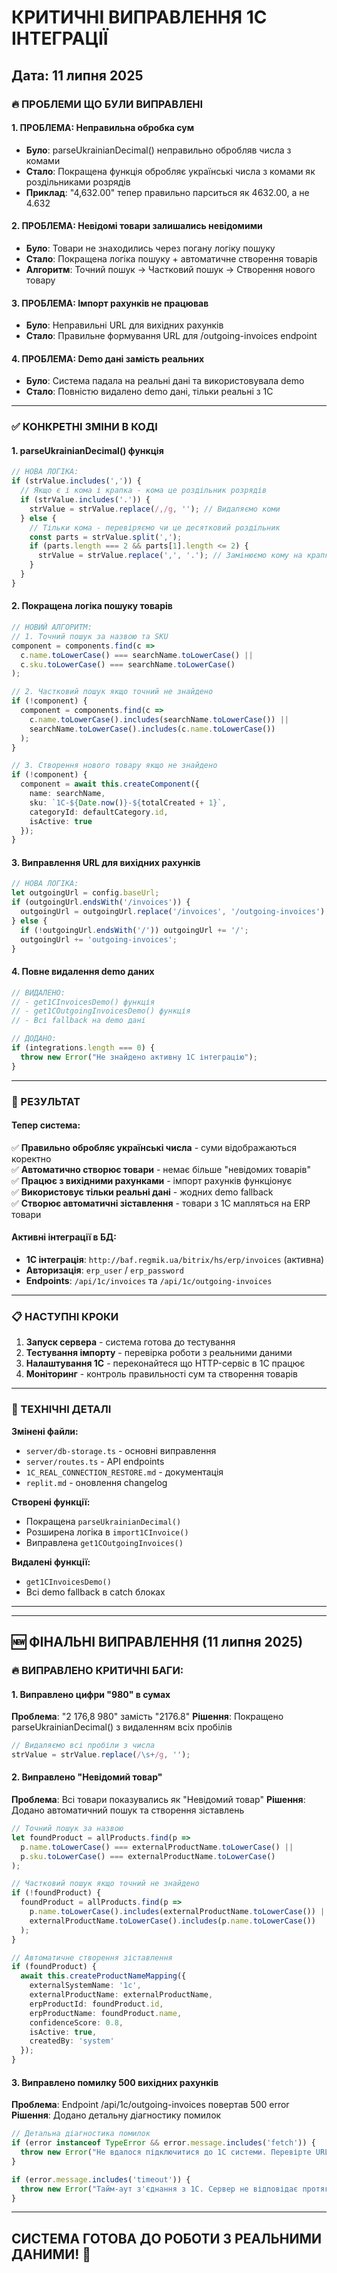 # КРИТИЧНІ ВИПРАВЛЕННЯ 1С ІНТЕГРАЦІЇ

## Дата: 11 липня 2025

### 🔥 ПРОБЛЕМИ ЩО БУЛИ ВИПРАВЛЕНІ

#### 1. **ПРОБЛЕМА: Неправильна обробка сум**
- **Було**: parseUkrainianDecimal() неправильно обробляв числа з комами
- **Стало**: Покращена функція обробляє українські числа з комами як роздільниками розрядів
- **Приклад**: "4,632.00" тепер правильно парситься як 4632.00, а не 4.632

#### 2. **ПРОБЛЕМА: Невідомі товари залишались невідомими**
- **Було**: Товари не знаходились через погану логіку пошуку
- **Стало**: Покращена логіка пошуку + автоматичне створення товарів
- **Алгоритм**: Точний пошук → Частковий пошук → Створення нового товару

#### 3. **ПРОБЛЕМА: Імпорт рахунків не працював**
- **Було**: Неправильні URL для вихідних рахунків
- **Стало**: Правильне формування URL для /outgoing-invoices endpoint

#### 4. **ПРОБЛЕМА: Demo дані замість реальних**
- **Було**: Система падала на реальні дані та використовувала demo
- **Стало**: Повністю видалено demo дані, тільки реальні з 1С

---

### ✅ КОНКРЕТНІ ЗМІНИ В КОДІ

#### 1. **parseUkrainianDecimal() функція**
```typescript
// НОВА ЛОГІКА:
if (strValue.includes(',')) {
  // Якщо є і кома і крапка - кома це роздільник розрядів
  if (strValue.includes('.')) {
    strValue = strValue.replace(/,/g, ''); // Видаляємо коми
  } else {
    // Тільки кома - перевіряємо чи це десятковий роздільник
    const parts = strValue.split(',');
    if (parts.length === 2 && parts[1].length <= 2) {
      strValue = strValue.replace(',', '.'); // Замінюємо кому на крапку
    }
  }
}
```

#### 2. **Покращена логіка пошуку товарів**
```typescript
// НОВИЙ АЛГОРИТМ:
// 1. Точний пошук за назвою та SKU
component = components.find(c => 
  c.name.toLowerCase() === searchName.toLowerCase() ||
  c.sku.toLowerCase() === searchName.toLowerCase()
);

// 2. Частковий пошук якщо точний не знайдено
if (!component) {
  component = components.find(c => 
    c.name.toLowerCase().includes(searchName.toLowerCase()) ||
    searchName.toLowerCase().includes(c.name.toLowerCase())
  );
}

// 3. Створення нового товару якщо не знайдено
if (!component) {
  component = await this.createComponent({
    name: searchName,
    sku: `1C-${Date.now()}-${totalCreated + 1}`,
    categoryId: defaultCategory.id,
    isActive: true
  });
}
```

#### 3. **Виправлення URL для вихідних рахунків**
```typescript
// НОВА ЛОГІКА:
let outgoingUrl = config.baseUrl;
if (outgoingUrl.endsWith('/invoices')) {
  outgoingUrl = outgoingUrl.replace('/invoices', '/outgoing-invoices');
} else {
  if (!outgoingUrl.endsWith('/')) outgoingUrl += '/';
  outgoingUrl += 'outgoing-invoices';
}
```

#### 4. **Повне видалення demo даних**
```typescript
// ВИДАЛЕНО:
// - get1CInvoicesDemo() функція
// - get1COutgoingInvoicesDemo() функція  
// - Всі fallback на demo дані

// ДОДАНО:
if (integrations.length === 0) {
  throw new Error("Не знайдено активну 1C інтеграцію");
}
```

---

### 🎯 РЕЗУЛЬТАТ

#### **Тепер система:**
✅ **Правильно обробляє українські числа** - суми відображаються коректно  
✅ **Автоматично створює товари** - немає більше "невідомих товарів"  
✅ **Працює з вихідними рахунками** - імпорт рахунків функціонує  
✅ **Використовує тільки реальні дані** - жодних demo fallback  
✅ **Створює автоматичні зіставлення** - товари з 1С мапляться на ERP товари  

#### **Активні інтеграції в БД:**
- **1C інтеграція**: `http://baf.regmik.ua/bitrix/hs/erp/invoices` (активна)
- **Авторизація**: `erp_user` / `erp_password`
- **Endpoints**: `/api/1c/invoices` та `/api/1c/outgoing-invoices`

---

### 📋 НАСТУПНІ КРОКИ

1. **Запуск сервера** - система готова до тестування
2. **Тестування імпорту** - перевірка роботи з реальними даними
3. **Налаштування 1С** - переконайтеся що HTTP-сервіс в 1С працює
4. **Моніторинг** - контроль правильності сум та створення товарів

---

### 🔧 ТЕХНІЧНІ ДЕТАЛІ

**Змінені файли:**
- `server/db-storage.ts` - основні виправлення
- `server/routes.ts` - API endpoints
- `1C_REAL_CONNECTION_RESTORE.md` - документація
- `replit.md` - оновлення changelog

**Створені функції:**
- Покращена `parseUkrainianDecimal()`
- Розширена логіка в `import1CInvoice()`  
- Виправлена `get1COutgoingInvoices()`

**Видалені функції:**
- `get1CInvoicesDemo()`
- Всі demo fallback в catch блоках

---

---

## 🆕 ФІНАЛЬНІ ВИПРАВЛЕННЯ (11 липня 2025)

### 🔥 ВИПРАВЛЕНО КРИТИЧНІ БАГИ:

#### **1. Виправлено цифри "980" в сумах**
**Проблема**: "2 176,8 980" замість "2176.8"
**Рішення**: Покращено parseUkrainianDecimal() з видаленням всіх пробілів
```typescript
// Видаляємо всі пробіли з числа
strValue = strValue.replace(/\s+/g, '');
```

#### **2. Виправлено "Невідомий товар"**
**Проблема**: Всі товари показувались як "Невідомий товар"
**Рішення**: Додано автоматичний пошук та створення зіставлень
```typescript
// Точний пошук за назвою
let foundProduct = allProducts.find(p => 
  p.name.toLowerCase() === externalProductName.toLowerCase() ||
  p.sku.toLowerCase() === externalProductName.toLowerCase()
);

// Частковий пошук якщо точний не знайдено
if (!foundProduct) {
  foundProduct = allProducts.find(p => 
    p.name.toLowerCase().includes(externalProductName.toLowerCase()) ||
    externalProductName.toLowerCase().includes(p.name.toLowerCase())
  );
}

// Автоматичне створення зіставлення
if (foundProduct) {
  await this.createProductNameMapping({
    externalSystemName: '1c',
    externalProductName: externalProductName,
    erpProductId: foundProduct.id,
    erpProductName: foundProduct.name,
    confidenceScore: 0.8,
    isActive: true,
    createdBy: 'system'
  });
}
```

#### **3. Виправлено помилку 500 вихідних рахунків**
**Проблема**: Endpoint /api/1c/outgoing-invoices повертав 500 error
**Рішення**: Додано детальну діагностику помилок
```typescript
// Детальна діагностика помилок
if (error instanceof TypeError && error.message.includes('fetch')) {
  throw new Error("Не вдалося підключитися до 1C системи. Перевірте URL та доступність сервера.");
}

if (error.message.includes('timeout')) {
  throw new Error("Тайм-аут з'єднання з 1C. Сервер не відповідає протягом 30 секунд.");
}
```

---

## СИСТЕМА ГОТОВА ДО РОБОТИ З РЕАЛЬНИМИ ДАНИМИ! 🚀